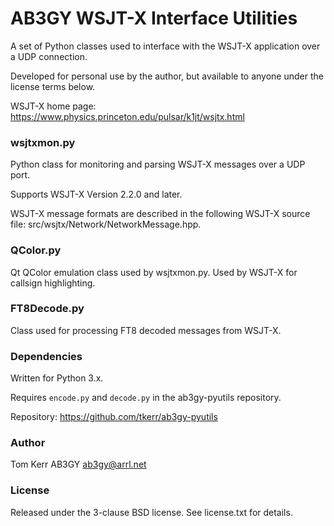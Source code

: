 # AB3GY WSJT-X Interface Utilities 
A set of Python classes used to interface with the WSJT-X application over a UDP connection.

Developed for personal use by the author, but available to anyone under the license terms below.

WSJT-X home page: https://www.physics.princeton.edu/pulsar/k1jt/wsjtx.html

### wsjtxmon.py
Python class for monitoring and parsing WSJT-X messages over a UDP port.

Supports WSJT-X Version 2.2.0 and later.

WSJT-X message formats are described in the following WSJT-X source file:
  src/wsjtx/Network/NetworkMessage.hpp.

### QColor.py
Qt QColor emulation class used by wsjtxmon.py. Used by WSJT-X for callsign highlighting.


### FT8Decode.py
Class used for processing FT8 decoded messages from WSJT-X.

### Dependencies
Written for Python 3.x.

Requires `encode.py` and `decode.py` in the ab3gy-pyutils repository.

Repository: https://github.com/tkerr/ab3gy-pyutils
 
### Author
Tom Kerr AB3GY
ab3gy@arrl.net

### License
Released under the 3-clause BSD license.
See license.txt for details.

